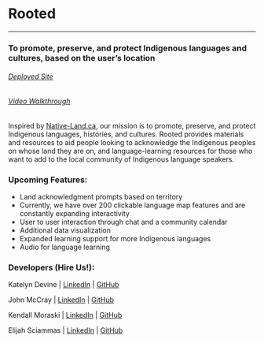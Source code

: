 # Rooted
---

### To promote, preserve, and protect Indigenous languages and cultures, based on the user’s location

###### [Deployed Site](https://rooted-4da8a.web.app/)
###### [Video Walkthrough](https://rooted-4da8a.web.app/)

Inspired by [Native-Land.ca](https://native-land.ca/), our mission is to promote, preserve, and protect Indigenous languages, histories, and cultures. Rooted provides materials and resources to aid people looking to acknowledge the Indigenous peoples on whose land they are on, and language-learning resources for those who want to add to the local community of Indigenous language speakers.
### Upcoming Features: 

* Land acknowledgment prompts based on territory
* Currently, we have over 200 clickable language map features and are constantly expanding interactivity
* User to user interaction through chat and a community calendar
* Additional data visualization
* Expanded learning support for more Indigenous languages
* Audio for language learning


### Developers (Hire Us!):

Katelyn Devine | [LinkedIn](https://www.linkedin.com/in/katelyndevinekd/) | [GitHub](https://github.com/katelyndevine)

John McCray | [LinkedIn](https://www.linkedin.com/in/johnrmccray/) | [GitHub](https://github.com/mccrayjr)

Kendall Moraski | [LinkedIn](https://www.linkedin.com/in/kmoraski/) | [GitHub](https://github.com/kendimoraski)

Elijah Sciammas | [LinkedIn](https://www.linkedin.com/in/elijahsciam/) | [GitHub](https://github.com/orgs/the-bat-signal/people/elijahsciam)
